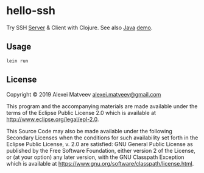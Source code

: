# hello-ssh

Try SSH
[Server](https://github.com/apache/mina-sshd/blob/master/docs/server-setup.md)
& Client with Clojure.  See also
[Java](https://keathmilligan.net/embedding-apache-mina-sshd)
[demo](https://github.com/keathmilligan/sshdtest).

## Usage

    lein run

## License

Copyright © 2019 Alexei Matveev <alexei.matveev@gmail.com>

This program and the accompanying materials are made available under the
terms of the Eclipse Public License 2.0 which is available at
http://www.eclipse.org/legal/epl-2.0.

This Source Code may also be made available under the following Secondary
Licenses when the conditions for such availability set forth in the Eclipse
Public License, v. 2.0 are satisfied: GNU General Public License as published by
the Free Software Foundation, either version 2 of the License, or (at your
option) any later version, with the GNU Classpath Exception which is available
at https://www.gnu.org/software/classpath/license.html.
